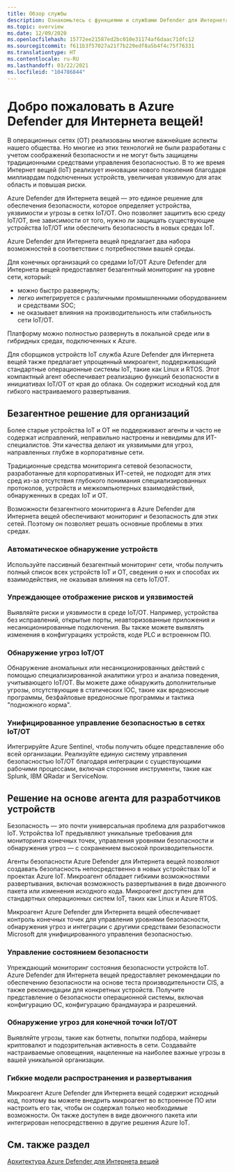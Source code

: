```yaml
---
title: Обзор службы
description: Ознакомьтесь с функциями и службами Defender для Интернета вещей и узнайте, как Azure Defender для Интернета вещей обеспечивает комплексную безопасность IoT.
ms.topic: overview
ms.date: 12/09/2020
ms.openlocfilehash: 15772ee21587ed2bc010e31174af6daac71dfc12
ms.sourcegitcommit: f611b3f57027a21f7b229edf8a5b4f4c75f76331
ms.translationtype: HT
ms.contentlocale: ru-RU
ms.lasthandoff: 03/22/2021
ms.locfileid: "104786844"
---
```

# <a name="welcome-to-azure-defender-for-iot"></a>Добро пожаловать в Azure Defender для Интернета вещей!

В операционных сетях (OT) реализованы многие важнейшие аспекты нашего общества. Но многие из этих технологий не были разработаны с учетом соображений безопасности и не могут быть защищены традиционными средствами управления безопасностью. В то же время Интернет вещей (IoT) реализует инновации нового поколения благодаря миллиардам подключенных устройств, увеличивая уязвимую для атак область и повышая риски.  

Azure Defender для Интернета вещей — это единое решение для обеспечения безопасности, которое определяет устройства, уязвимости и угрозы в сетях IoT/OT. Оно позволяет защитить всю среду IoT/OT, вне зависимости от того, нужно ли защищать существующие устройства IoT/OT или обеспечить безопасность в новых средах IoT.  

Azure Defender для Интернета вещей предлагает два набора возможностей в соответствии с потребностями вашей среды.

Для конечных организаций со средами IoT/OT Azure Defender для Интернета вещей предоставляет безагентный мониторинг на уровне сети, который:

- можно быстро развернуть;
- легко интегрируется с различными промышленными оборудованием и средствами SOC;
- не оказывает влияния на производительность или стабильность сети IoT/OT. 

Платформу можно полностью развернуть в локальной среде или в гибридных средах, подключенных к Azure.  

Для сборщиков устройств IoT служба Azure Defender для Интернета вещей также предлагает упрощенный микроагент, поддерживающий стандартные операционные системы IoT, такие как Linux и RTOS. Этот компактный агент обеспечивает реализацию функций безопасности в инициативах IoT/OT от края до облака. Он содержит исходный код для гибкого настраиваемого развертывания. 

## <a name="agentless-solution-for-organizations"></a>Безагентное решение для организаций 

Более старые устройства IoT и OT не поддерживают агенты и часто не содержат исправлений, неправильно настроены и невидимы для ИТ-специалистов. Эти качества делают их уязвимыми для угроз, направленных глубже в корпоративные сети. 

Традиционные средства мониторинга сетевой безопасности, разработанные для корпоративных ИТ-сетей, не подходят для этих сред из-за отсутствия глубокого понимания специализированных протоколов, устройств и межкомпьютерных взаимодействий, обнаруженных в средах IoT и OT. 

Возможности безагентного мониторинга в Azure Defender для Интернета вещей обеспечивают мониторинг и безопасность для этих сетей. Поэтому он позволяет решать основные проблемы в этих средах. 

### <a name="automatic-device-discovery"></a>Автоматическое обнаружение устройств  

Используйте пассивный безагентный мониторинг сети, чтобы получить полный список всех устройств IoT и OT, сведения о них и способах их взаимодействия, не оказывая влияния на сеть IoT/OT.  

### <a name="proactive-visibility-into-risk-and-vulnerabilities"></a>Упреждающее отображение рисков и уязвимостей
 
Выявляйте риски и уязвимости в среде IoT/OT. Например, устройства без исправлений, открытые порты, неавторизованные приложения и несанкционированные подключения. Вы также можете выявлять изменения в конфигурациях устройств, коде PLC и встроенном ПО. 

### <a name="iotot-threat-detection"></a>Обнаружение угроз IoT/OT  

Обнаружение аномальных или несанкционированных действий с помощью специализированной аналитики угроз и анализа поведения, учитывающего IoT/OT. Вы можете даже обнаружить дополнительные угрозы, отсутствующие в статических IOC, такие как вредоносные программы, безфайловые вредоносные программы и тактика "подножного корма". 

### <a name="unified-security-management-across-iotot"></a>Унифицированное управление безопасностью в сетях IoT/OT

Интегрируйте Azure Sentinel, чтобы получить общее представление обо всей организации. Реализуйте единую систему управления безопасностью IoT/OT благодаря интеграции с существующими рабочими процессами, включая сторонние инструменты, такие как Splunk, IBM QRadar и ServiceNow. 

## <a name="agent-based-solution-for-device-builders"></a>Решение на основе агента для разработчиков устройств 

Безопасность — это почти универсальная проблема для разработчиков IoT. Устройства IoT предъявляют уникальные требования для мониторинга конечных точек, управления уровнями безопасности и обнаружения угроз — с сохранением высокой производительности. 

Агенты безопасности Azure Defender для Интернета вещей позволяют создавать безопасность непосредственно в новых устройствах IoT и проектах Azure IoT. Микроагент обладает гибкими возможностями развертывания, включая возможность развертывания в виде двоичного пакета или изменения исходного кода. Микроагент доступен для стандартных операционных систем IoT, таких как Linux и Azure RTOS.  

Микроагент Azure Defender для Интернета вещей обеспечивает контроль конечных точек для управления уровнями безопасности, обнаружения угроз и интеграции с другими средствами безопасности Microsoft для унифицированного управления безопасностью. 

### <a name="security-posture-management"></a>Управление состоянием безопасности

Упреждающий мониторинг состояния безопасности устройств IoT. Azure Defender для Интернета вещей предоставляет рекомендации по обеспечению безопасности на основе теста производительности CIS, а также рекомендации для конкретных устройств. Получите представление о безопасности операционной системы, включая конфигурацию ОС, конфигурацию брандмауэра и разрешений. 

### <a name="endpoint-iotot-threat-detection"></a>Обнаружение угроз для конечной точки IoT/OT

Выявляйте угрозы, такие как ботнеты, попытки подбора, майнеры криптовалют и подозрительная активность в сети. Создавайте настраиваемые оповещения, нацеленные на наиболее важные угрозы в вашей уникальной организации. 

### <a name="flexible-distribution-and-deployment-models"></a>Гибкие модели распространения и развертывания 

Микроагент Azure Defender для Интернета вещей содержит исходный код, поэтому вы можете внедрить микроагент во встроенное ПО или настроить его так, чтобы он содержал только необходимые возможности. Он также доступен в виде двоичного пакета или интегрирован непосредственно в другие решения Azure IoT. 

## <a name="see-also"></a>См. также раздел

[Архитектура Azure Defender для Интернета вещей](architecture.md)